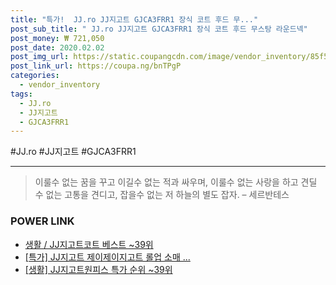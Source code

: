 ```yaml
--- 
title: "특가!  JJ.ro JJ지고트 GJCA3FRR1 장식 코트 후드 무..." 
post_sub_title: " JJ.ro JJ지고트 GJCA3FRR1 장식 코트 후드 무스탕 라운드넥" 
post_money: ₩ 721,050 
post_date: 2020.02.02 
post_img_url: https://static.coupangcdn.com/image/vendor_inventory/85f5/b1672cb240697fc65c1324d088bc845d1ef2723e68fd118a6272cf82ff5a.jpg 
post_link_url: https://coupa.ng/bnTPgP 
categories: 
  - vendor_inventory 
tags: 
  - JJ.ro 
  - JJ지고트 
  - GJCA3FRR1 
--- 
```

  #JJ.ro #JJ지고트 #GJCA3FRR1 
<hr> 

> 이룰수 없는 꿈을 꾸고 이길수 없는 적과 싸우며, 이룰수 없는 사랑을 하고 견딜 수 없는 고통을 견디고, 잡을수 없는 저 하늘의 별도 잡자. – 세르반테스 


### POWER LINK

* <a href="https://blog.naver.com/santokki14/221793198777" target="_blank">생활 / JJ지고트코트 베스트 ~39위</a>
* <a href="https://blog.naver.com/santokki14/221788138543" target="_blank">[특가] JJ지고트 제이제이지고트 롤업 소매 ...</a>
* <a href="https://blog.naver.com/sakai111/221793199748" target="_blank"> [생활] JJ지고트원피스 특가 순위 ~39위</a>
